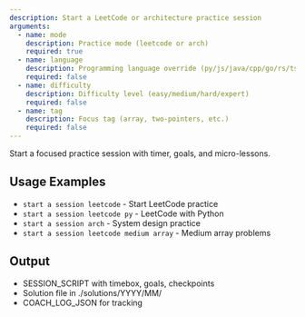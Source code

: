 ```yaml
---
description: Start a LeetCode or architecture practice session
arguments:
  - name: mode
    description: Practice mode (leetcode or arch)
    required: true
  - name: language
    description: Programming language override (py/js/java/cpp/go/rs/ts/c/cs/kt/swift/hs/scala)
    required: false
  - name: difficulty
    description: Difficulty level (easy/medium/hard/expert)
    required: false
  - name: tag
    description: Focus tag (array, two-pointers, etc.)
    required: false
---
```


Start a focused practice session with timer, goals, and micro-lessons.

## Usage Examples
- `start a session leetcode` - Start LeetCode practice
- `start a session leetcode py` - LeetCode with Python
- `start a session arch` - System design practice
- `start a session leetcode medium array` - Medium array problems

## Output
- SESSION_SCRIPT with timebox, goals, checkpoints
- Solution file in ./solutions/YYYY/MM/
- COACH_LOG_JSON for tracking